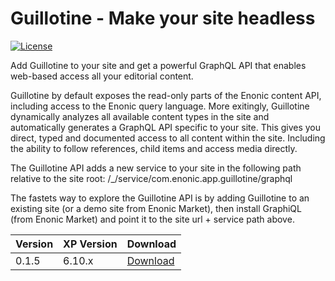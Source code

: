 Guillotine - Make your site headless
====================================

[![License](https://img.shields.io/github/license/enonic/lib-sql.svg)](http://www.apache.org/licenses/LICENSE-2.0.html)

Add Guillotine to your site and get a powerful GraphQL API that enables web-based access all your editorial content. 

Guillotine by default exposes the read-only parts of the Enonic content API, including access to the Enonic query language. More exitingly, Guillotine dynamically analyzes all available content types in the site and automatically generates a GraphQL API specific to your site. This gives you direct, typed and documented access to all content within the site. Including the ability to follow references, child items and access media directly.

The Guillotine API adds a new service to your site in the following path relative to the site root: /_/service/com.enonic.app.guillotine/graphql 

The fastets way to explore the Guillotine API is by adding Guillotine to an existing site (or a demo site from Enonic Market), then install GraphiQL (from Enonic Market) and point it to the site url + service path above. 

| Version | XP Version  | Download |
|---------|-------------| -------- |
| 0.1.5   | 6.10.x      | [Download](http://repo.enonic.com/public/com/enonic/app/guillotine/0.1.5/graphiql-0.1.5.jar) |

